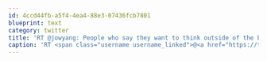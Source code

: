 ```yaml
---
id: 4ccd44fb-a5f4-4ea4-88e3-07436fcb7801
blueprint: text
category: twitter
title: 'RT @jowyang: People who say they want to think outside of the box usually work in an office with four walls.'
caption: 'RT <span class="username username_linked">@<a href="https://twitter.com/jowyang" title="Jeremiah Owyang">jowyang</a></span>: People who say they want to think outside of the box usually work in an office with four walls.'
---
```

